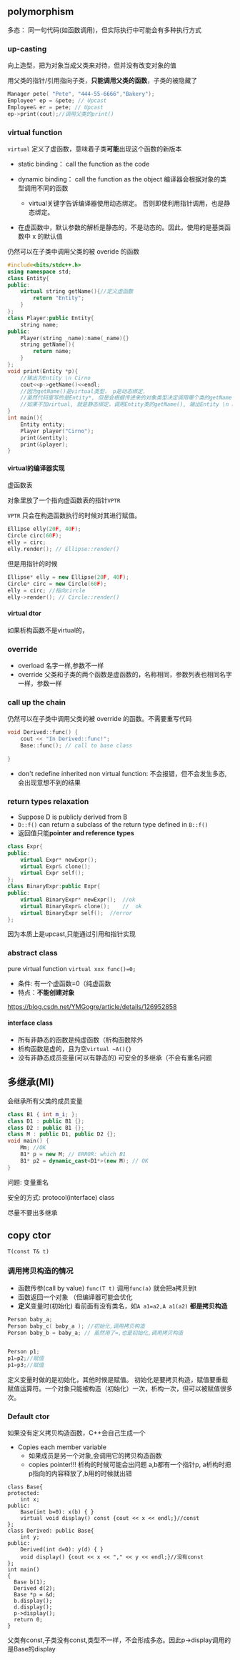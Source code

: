 ## polymorphism

多态： 同一句代码(如函数调用)，但实际执行中可能会有多种执行方式

### up-casting

向上造型，把为对象当成父类来对待，但并没有改变对象的值

用父类的指针/引用指向子类，**只能调用父类的函数**，子类的被隐藏了

```c++
Manager pete( "Pete", "444-55-6666","Bakery");
Employee* ep = &pete; // Upcast
Employee& er = pete; // Upcast
ep->print(cout);//调用父类的print()
```

### virtual function

`virtual` 定义了虚函数，意味着子类**可能**出现这个函数的新版本

- static binding： call the function as the code
- dynamic binding： call the function as the object  编译器会根据对象的类型调用不同的函数
    - virtual关键字告诉编译器使用动态绑定。  否则即使利用指针调用，也是静态绑定。

- 在虚函数中，默认参数的解析是静态的，不是动态的。因此，使用的是基类函数中 x 的默认值

仍然可以在子类中调用父类的被 overide 的函数

```c++
#include<bits/stdc++.h>
using namespace std;
class Entity{
public:
    virtual string getName(){//定义虚函数
        return "Entity";
    }
};
class Player:public Entity{
    string name;
public:
    Player(string _name):name(_name){}
    string getName(){
        return name;
    }
};
void print(Entity *p){
    //输出为Entity \n Cirno
    cout<<p->getName()<<endl;
    //因为getName()是virtual类型， p是动态绑定. 
    //虽然代码里写的是Entity*, 但是会根据传进来的对象类型决定调用哪个类的getName()
    //如果不加virtual, 就是静态绑定，调用Entity类的getName(), 输出Entity \n Entity
}
int main(){
    Entity entity;
    Player player("Cirno");
    print(&entity);
    print(&player);
}
```
#### virtual的编译器实现

虚函数表

对象里放了一个指向虚函数表的指针`VPTR` 

`VPTR` 只会在构造函数执行的时候对其进行赋值。

```cpp
Ellipse elly(20F, 40F);
Circle circ(60F);
elly = circ; 
elly.render(); // Ellipse::render()
```

但是用指针的时候

```c++
Ellipse* elly = new Ellipse(20F, 40F);
Circle* circ = new Circle(60F);
elly = circ; //指向circle
elly->render(); // Circle::render()
```

#### virtual dtor

如果析构函数不是virtual的，

### override

- overload  名字一样,参数不一样
- override 父类和子类的两个函数是虚函数的，名称相同，参数列表也相同名字一样，参数一样

### call up the chain

仍然可以在子类中调用父类的被 override 的函数。不需要重写代码

```cpp
void Derived::func() {
    cout << "In Derived::func!";
    Base::func(); // call to base class
    
}
```

- don't redefine inherited non virtual function: 不会报错，但不会发生多态, 会出现意想不到的结果

### return types relaxation

- Suppose D is publicly derived from B
- `D::f()` can return a subclass of the return type defined in `B::f()`
- 返回值只能**pointer and reference types**

```cpp
class Expr{
public:
    virtual Expr* newExpr();
    virtual Expr& clone();
    virtual Expr self();
};
class BinaryExpr:public Expr{
public:
    virtual BinaryExpr* newExpr();	//ok
    virtual BinaryExpr& clone();	//	ok
    virtual BinaryExpr self();	//error
};

```

因为本质上是upcast,只能通过引用和指针实现



### abstract class

pure virtual function `virtual xxx func()=0;`

- 条件: 有一个虚函数=0（纯虚函数
- 特点：**不能创建对象**

https://blog.csdn.net/YMGogre/article/details/126952858

#### interface class

- 所有非静态的函数是纯虚函数（析构函数除外
- 析构函数是虚的，且为空`virtual ~A(){}`
- 没有非静态成员变量(可以有静态的)
可安全的多继承（不会有重名问题

## 多继承(MI)

会继承所有父类的成员变量

```c++
class B1 { int m_i; };
class D1 : public B1 {};
class D2 : public B1 {};
class M : public D1, public D2 {};
void main() {
    Mm; //OK
    B1* p = new M; // ERROR: which B1
    B1* p2 = dynamic_cast<D1*>(new M); // OK
}
```

问题: 变量重名

安全的方式: protocol(interface) class

尽量不要出多继承

## copy ctor

`T(const T& t)`



### **调用拷贝构造**的情况

- 函数传参(call by value) `func(T t)`   调用`func(a)`  就会把a拷贝到t
- 函数返回一个对象  （但编译器可能会优化
- **定义**变量时(初始化)  看前面有没有类名，如`A a1=a2,A a1(a2)` **都是拷贝构造**

```cpp
Person baby_a;
Person baby_c( baby_a ); //初始化,调用拷贝构造
Person baby_b = baby_a; // 虽然用了=,也是初始化,调用拷贝构造


Person p1;
p1=p2;//赋值
p1=p3;//赋值
```

定义变量时做的是初始化，其他时候是赋值。
初始化是要拷贝构造，赋值要重载赋值运算符。一个对象只能被构造（初始化）一次，析构一次，但可以被赋值很多次。

### Default ctor

如果没有定义拷贝构造函数，C++会自己生成一个

- Copies each member variable
    - 如果成员是另一个对象,会调用它的拷贝构造函数
    - copies pointer!!!   析构的时候可能会出问题   a,b都有一个指针p, a析构时把p指向的内容释放了,b用的时候就出错



```
class Base{
protected:
    int x;
public:
    Base(int b=0): x(b) { }
    virtual void display() const {cout << x << endl;}//const
};
class Derived: public Base{
    int y;
public:
    Derived(int d=0): y(d) { }
    void display() {cout << x << "," << y << endl;}//没有const
};
int main()
{
  Base b(1);
  Derived d(2);
  Base *p = &d;
  b.display();
  d.display();
  p->display();
  return 0;
}
```

父类有const,子类没有const,类型不一样，不会形成多态。因此p->display调用的是Base的display
